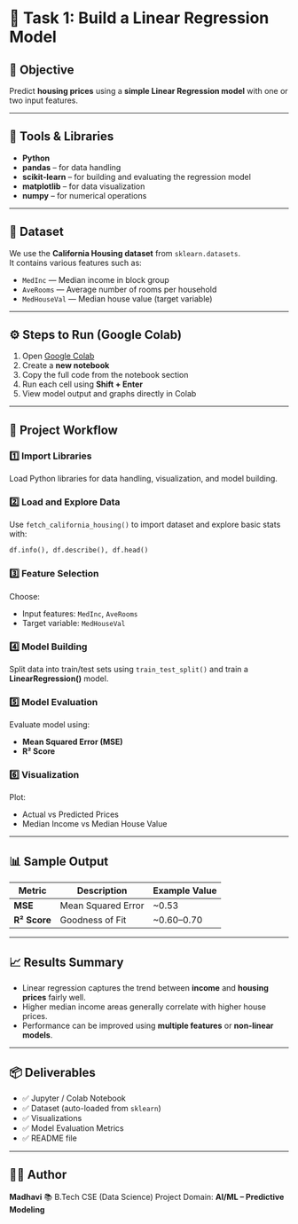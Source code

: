 
# 🧠 Task 1: Build a Linear Regression Model

## 📌 Objective
Predict **housing prices** using a **simple Linear Regression model** with one or two input features.

---

## 🧰 Tools & Libraries
- **Python**
- **pandas** – for data handling  
- **scikit-learn** – for building and evaluating the regression model  
- **matplotlib** – for data visualization  
- **numpy** – for numerical operations  

---

## 📂 Dataset
We use the **California Housing dataset** from `sklearn.datasets`.  
It contains various features such as:
- `MedInc` — Median income in block group  
- `AveRooms` — Average number of rooms per household  
- `MedHouseVal` — Median house value (target variable)

---

## ⚙️ Steps to Run (Google Colab)
1. Open [Google Colab](https://colab.research.google.com/)
2. Create a **new notebook**
3. Copy the full code from the notebook section
4. Run each cell using **Shift + Enter**
5. View model output and graphs directly in Colab

---

## 🧮 Project Workflow

### 1️⃣ Import Libraries
Load Python libraries for data handling, visualization, and model building.

### 2️⃣ Load and Explore Data
Use `fetch_california_housing()` to import dataset and explore basic stats with:
```python
df.info(), df.describe(), df.head()
````

### 3️⃣ Feature Selection

Choose:

* Input features: `MedInc`, `AveRooms`
* Target variable: `MedHouseVal`

### 4️⃣ Model Building

Split data into train/test sets using `train_test_split()` and train a **LinearRegression()** model.

### 5️⃣ Model Evaluation

Evaluate model using:

* **Mean Squared Error (MSE)**
* **R² Score**

### 6️⃣ Visualization

Plot:

* Actual vs Predicted Prices
* Median Income vs Median House Value

---

## 📊 Sample Output

| Metric       | Description        | Example Value |
| ------------ | ------------------ | ------------- |
| **MSE**      | Mean Squared Error | ~0.53         |
| **R² Score** | Goodness of Fit    | ~0.60–0.70    |

---

## 📈 Results Summary

* Linear regression captures the trend between **income** and **housing prices** fairly well.
* Higher median income areas generally correlate with higher house prices.
* Performance can be improved using **multiple features** or **non-linear models**.

---

## 📦 Deliverables

* ✅ Jupyter / Colab Notebook
* ✅ Dataset (auto-loaded from `sklearn`)
* ✅ Visualizations
* ✅ Model Evaluation Metrics
* ✅ README file

---

## 👩‍💻 Author

**Madhavi**
📚 B.Tech CSE (Data Science) 
Project Domain: **AI/ML – Predictive Modeling**




